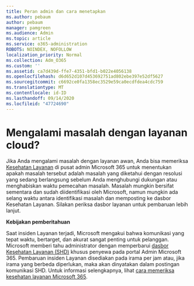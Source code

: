 ```yaml
---
title: Peran admin dan cara menetapkan
ms.author: pebaum
author: pebaum
manager: pamgreen
ms.audience: Admin
ms.topic: article
ms.service: o365-administration
ROBOTS: NOINDEX, NOFOLLOW
localization_priority: Normal
ms.collection: Adm_O365
ms.custom: ''
ms.assetid: ca7d439d-ffe7-4351-bfd1-b022e4056138
ms.openlocfilehash: d6d652d107d453692751ad802ebe397e52df5627
ms.sourcegitcommit: c6692ce0fa1358ec3529e59ca0ecdfdea4cdc759
ms.translationtype: MT
ms.contentlocale: id-ID
ms.lasthandoff: 09/14/2020
ms.locfileid: "47724690"
---
```

# <a name="experiencing-problems-with-a-cloud-service"></a>Mengalami masalah dengan layanan cloud?

Jika Anda mengalami masalah dengan layanan awan, Anda bisa memeriksa [Kesehatan Layanan](https://admin.microsoft.com/AdminPortal/Home#/servicehealth) di pusat admin Microsoft 365 untuk menentukan apakah masalah tersebut adalah masalah yang diketahui dengan resolusi yang sedang berlangsung sebelum Anda menghubungi dukungan atau menghabiskan waktu pemecahan masalah. Masalah mungkin bersifat sementara dan sudah diidentifikasi oleh Microsoft, namun mungkin ada selang waktu antara identifikasi masalah dan memposting ke dasbor Kesehatan Layanan. Silakan periksa dasbor layanan untuk pembaruan lebih lanjut.

**Kebijakan pemberitahuan**

Saat insiden Layanan terjadi, Microsoft mengakui bahwa komunikasi yang tepat waktu, bertarget, dan akurat sangat penting untuk pelanggan. Microsoft memberi tahu administrator dengan memperbarui [dasbor Kesehatan Layanan (SHD)](https://admin.microsoft.com/AdminPortal/Home#/servicehealth) khusus penyewa pada portal Admin Microsoft 365. Pembaruan insiden Layanan disediakan pada irama per jam atau, jika irama yang berbeda diperlukan, maka akan dinyatakan dalam postingan komunikasi SHD. Untuk informasi selengkapnya, lihat [cara memeriksa kesehatan layanan Microsoft 365](https://docs.microsoft.com/office365/enterprise/view-service-health).


